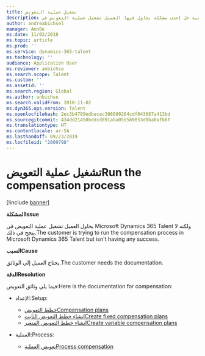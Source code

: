 ```yaml
---
title: تشغيل عملية التعويض
description: يشرح هذا المقال كيفية حل إحدى مشكلة يحاول فيها العميل تشغيل عملية التعويض في Microsoft Dynamics 365 Talent ولكنه لا ينجح في ذلك.
author: andreabichsel
manager: AnnBe
ms.date: 11/02/2018
ms.topic: article
ms.prod: ''
ms.service: dynamics-365-talent
ms.technology: ''
audience: Application User
ms.reviewer: anbichse
ms.search.scope: Talent
ms.custom: ''
ms.assetid: ''
ms.search.region: Global
ms.author: anbichse
ms.search.validFrom: 2018-11-02
ms.dyn365.ops.version: Talent
ms.openlocfilehash: 2ec3b4789edbacec308600264cdf043067a413bd
ms.sourcegitcommit: 434dd21450bddcd891aba0555b9853d9ba0afb6f
ms.translationtype: HT
ms.contentlocale: ar-SA
ms.lasthandoff: 09/23/2019
ms.locfileid: "2009798"
---
```

# <a name="run-the-compensation-process"></a><span data-ttu-id="59a6d-103">تشغيل عملية التعويض</span><span class="sxs-lookup"><span data-stu-id="59a6d-103">Run the compensation process</span></span>

[!include [banner](includes/banner.md)]

<span data-ttu-id="59a6d-104">**المشكلة**</span><span class="sxs-lookup"><span data-stu-id="59a6d-104">**Issue**</span></span>

<span data-ttu-id="59a6d-105">يحاول العميل تشغيل عملية التعويض في Microsoft Dynamics 365 Talent ولكنه لا ينجح في ذلك.</span><span class="sxs-lookup"><span data-stu-id="59a6d-105">The customer is trying to run the compensation process in Microsoft Dynamics 365 Talent but isn't having any success.</span></span>

<span data-ttu-id="59a6d-106">**السبب**</span><span class="sxs-lookup"><span data-stu-id="59a6d-106">**Cause**</span></span>

<span data-ttu-id="59a6d-107">يحتاج العميل إلى الوثائق.</span><span class="sxs-lookup"><span data-stu-id="59a6d-107">The customer needs the documentation.</span></span>

<span data-ttu-id="59a6d-108">**‏‏الدقة**</span><span class="sxs-lookup"><span data-stu-id="59a6d-108">**Resolution**</span></span>

<span data-ttu-id="59a6d-109">فيما يلي وثائق التعويض:</span><span class="sxs-lookup"><span data-stu-id="59a6d-109">Here is the documentation for compensation:</span></span>

- <span data-ttu-id="59a6d-110">الإعداد:</span><span class="sxs-lookup"><span data-stu-id="59a6d-110">Setup:</span></span>

    - [<span data-ttu-id="59a6d-111">خطط التعويض</span><span class="sxs-lookup"><span data-stu-id="59a6d-111">Compensation plans</span></span>](https://docs.microsoft.com/dynamics365/unified-operations/talent/compensation-plans)
    - [<span data-ttu-id="59a6d-112">إنشاء خطط التعويض الثابت</span><span class="sxs-lookup"><span data-stu-id="59a6d-112">Create fixed compensation plans</span></span>](https://docs.microsoft.com/dynamics365/unified-operations/talent/create-fixed-compensation-plans)
    - [<span data-ttu-id="59a6d-113">إنشاء خطط التعويض المتغير</span><span class="sxs-lookup"><span data-stu-id="59a6d-113">Create variable compensation plans</span></span>](https://docs.microsoft.com/dynamics365/unified-operations/talent/create-variable-compensation-plans)

- <span data-ttu-id="59a6d-114">العملية:</span><span class="sxs-lookup"><span data-stu-id="59a6d-114">Process:</span></span>

    - [<span data-ttu-id="59a6d-115">تعويض العملية</span><span class="sxs-lookup"><span data-stu-id="59a6d-115">Process compensation</span></span>](https://docs.microsoft.com/dynamics365/unified-operations/talent/process-compensation)
